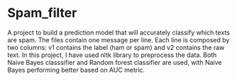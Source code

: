 # Spam_filter
A project to build a prediction model that will accurately classify which texts are spam. The files contain one message per line. Each line is composed by two columns: v1 contains the label (ham or spam) and v2 contains the raw text.  In this project, I have used nltk library to preprocess the data. Both Naive Bayes classsifier and Random forest classifier are used, with Naive Bayes performing better based on AUC metric.
